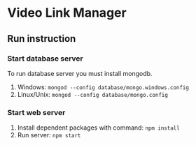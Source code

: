 # Video Link Manager

## Run instruction

### Start database server
To run database server you must install mongodb.
1. Windows: ```mongod --config database/mongo.windows.config```
2. Linux/Unix: ```mongod --config database/mongo.config```

### Start web server
1. Install dependent packages with command: ```npm install```
2. Run server: ```npm start```